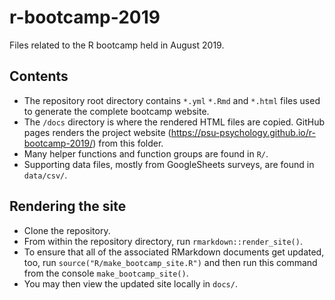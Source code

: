 # r-bootcamp-2019
Files related to the R bootcamp held in August 2019.

## Contents

- The repository root directory contains `*.yml` `*.Rmd` and `*.html` files used to generate the complete bootcamp website. 
- The `/docs` directory is where the rendered HTML files are copied. GitHub pages renders the project website (https://psu-psychology.github.io/r-bootcamp-2019/) from this folder.
- Many helper functions and function groups are found in `R/`.
- Supporting data files, mostly from GoogleSheets surveys, are found in `data/csv/`.

## Rendering the site

- Clone the repository.
- From within the repository directory, run `rmarkdown::render_site()`. 
- To ensure that all of the associated RMarkdown documents get updated, too, run `source("R/make_bootcamp_site.R")` and then run this command from the console `make_bootcamp_site()`.
- You may then view the updated site locally in `docs/`.
